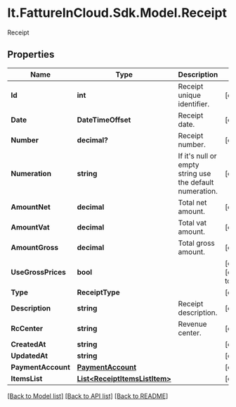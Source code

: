 # It.FattureInCloud.Sdk.Model.Receipt
Receipt

## Properties

Name | Type | Description | Notes
------------ | ------------- | ------------- | -------------
**Id** | **int** | Receipt unique identifier. | [optional] 
**Date** | **DateTimeOffset** | Receipt date. | [optional] 
**Number** | **decimal?** | Receipt number. | [optional] 
**Numeration** | **string** | If it&#39;s null or empty string use the default numeration. | [optional] 
**AmountNet** | **decimal** | Total net amount. | [optional] 
**AmountVat** | **decimal** | Total vat amount. | [optional] 
**AmountGross** | **decimal** | Total gross amount. | [optional] 
**UseGrossPrices** | **bool** |  | [optional] [default to false]
**Type** | **ReceiptType** |  | [optional] 
**Description** | **string** | Receipt description. | [optional] 
**RcCenter** | **string** | Revenue center. | [optional] 
**CreatedAt** | **string** |  | [optional] 
**UpdatedAt** | **string** |  | [optional] 
**PaymentAccount** | [**PaymentAccount**](PaymentAccount.md) |  | [optional] 
**ItemsList** | [**List&lt;ReceiptItemsListItem&gt;**](ReceiptItemsListItem.md) |  | [optional] 

[[Back to Model list]](../README.md#documentation-for-models) [[Back to API list]](../README.md#documentation-for-api-endpoints) [[Back to README]](../README.md)

